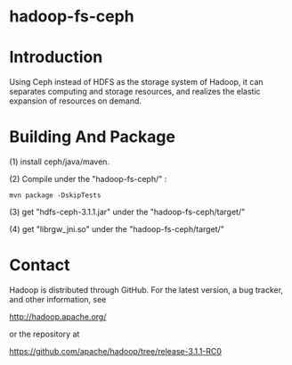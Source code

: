 # hadoop-fs-ceph


Introduction
============

Using Ceph instead of HDFS as the storage system of Hadoop, it can separates computing and storage resources, and realizes the elastic expansion of resources on demand.



Building And Package
====================
(1) install ceph/java/maven.

(2) Compile under the "hadoop-fs-ceph/" :

    mvn package -DskipTests

(3) get "hdfs-ceph-3.1.1.jar" under the "hadoop-fs-ceph/target/"

(4) get "librgw_jni.so" under the "hadoop-fs-ceph/target/"

 

Contact
=======

Hadoop is distributed through GitHub. For the latest version, a bug tracker,
and other information, see

  http://hadoop.apache.org/

or the repository at

  https://github.com/apache/hadoop/tree/release-3.1.1-RC0

